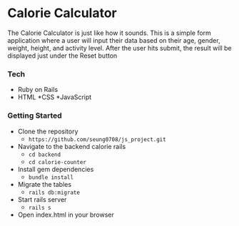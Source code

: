 # Calorie Calculator

The Calorie Calculator is just like how it sounds. This is a simple form application where a user will input their data based on their age, gender, weight, height, and activity level. 
After the user hits submit, the result will be displayed just under the Reset button 

### Tech

* Ruby on Rails
* HTML
*CSS 
*JavaScript 

### Getting Started 
  - Clone the repository
     - ```https://github.com/seung0708/js_project.git```
  - Navigate to the backend calorie rails 
     - ```cd backend```
     - ```cd calorie-counter```
  - Install gem dependencies
     - ```bundle install```
  - Migrate the tables
     - ```rails db:migrate```
  - Start rails server 
     - ```rails s```
  - Open index.html in your browser 
